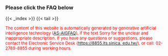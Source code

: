 ### Please click the FAQ below
{{< _index >}}
{{< tail >}}
<p>
   <font color="red" size="2em">The content of this website is automatically generated by generative artificial intelligence technology (<a href="https://github.com/AS-AIGC/AS-AIGFAQ" target=_blank>AS-AIGFAQ</a>), if the text
Sorry for the unclear and inappropriate description. If you have any questions or suggestions, please contact the Electronic Service Desk (<a href="https://8855.its.sinica.edu.tw/" target=_blank>https://8855.its.sinica. edu.tw/</a>), or call: 02-2789-8855 during working hours.
   </font>
</p>
